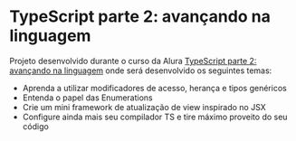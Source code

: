 # TypeScript parte 2: avançando na linguagem

Projeto desenvolvido durante o curso da Alura [TypeScript parte 2: avançando na linguagem](https://cursos.alura.com.br/course/typescript-evoluindo-javascript) onde será desenvolvido os seguintes temas:

- Aprenda a utilizar modificadores de acesso, herança e tipos genéricos
- Entenda o papel das Enumerations
- Crie um mini framework de atualização de view inspirado no JSX
- Configure ainda mais seu compilador TS e tire máximo proveito do seu código